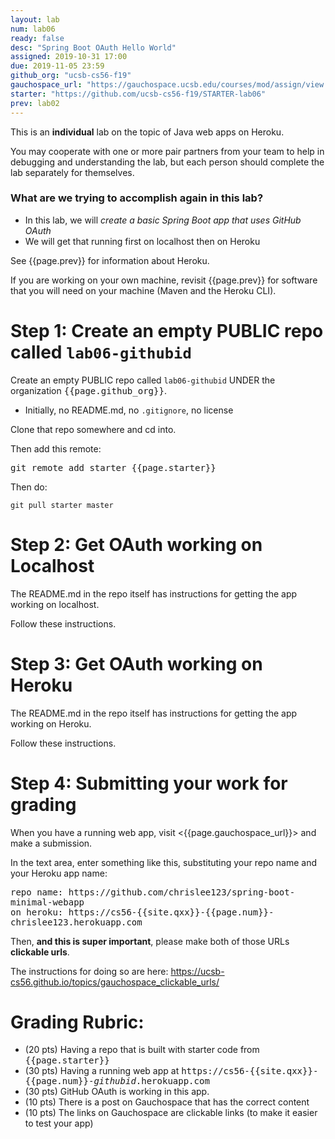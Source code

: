 ```yaml
---
layout: lab
num: lab06
ready: false
desc: "Spring Boot OAuth Hello World"
assigned: 2019-10-31 17:00
due: 2019-11-05 23:59
github_org: "ucsb-cs56-f19"
gauchospace_url: "https://gauchospace.ucsb.edu/courses/mod/assign/view.php?id=TBD"
starter: "https://github.com/ucsb-cs56-f19/STARTER-lab06"
prev: lab02
---
```


<div style="display:none" >
Look here for formatted version: http://ucsb-cs56.github.io/f19/lab/lab06
</div>

This is an **individual** lab on the topic of Java web apps on Heroku.

You may cooperate with one or more pair partners from your team to help in debugging and understanding the lab, but each person should complete the lab separately for themselves.


### What are we trying to accomplish again in this lab?

-   In this lab, we will <em>create a basic Spring Boot app that uses GitHub OAuth</em>
-   We will get that running first on localhost then on Heroku

See {{page.prev}} for information about Heroku.

If you are working on your own machine, revisit {{page.prev}} for software that you will need on your machine (Maven and the Heroku CLI).


# Step 1: Create an empty PUBLIC repo called `lab06-githubid`

Create an empty PUBLIC repo called `lab06-githubid` UNDER the organization <tt>{{page.github_org}}</tt>.
* Initially, no README.md, no `.gitignore`, no license

Clone that repo somewhere and cd into.

Then add this remote:


<tt>git remote add starter {{page.starter}}</tt>

Then do:

```
git pull starter master
```

# Step 2: Get OAuth working on Localhost

The README.md in the repo itself has instructions for getting the app working on localhost.

Follow these instructions.

# Step 3: Get OAuth working on Heroku

The README.md in the repo itself has instructions for getting the app working on Heroku.

Follow these instructions.


# Step 4: Submitting your work for grading

When you have a running web app, visit <{{page.gauchospace_url}}> and make a submission.

In the text area, enter something like this, substituting your repo name and your Heroku app name:

<div style="font-family:monospace;">
repo name: https://github.com/chrislee123/spring-boot-minimal-webapp<br>
on heroku: https://cs56-{{site.qxx}}-{{page.num}}-chrislee123.herokuapp.com<br>
</div>

Then, **and this is super important**, please make both of those URLs **clickable urls**.

The instructions for doing so are here: <https://ucsb-cs56.github.io/topics/gauchospace_clickable_urls/>


# Grading Rubric:

* (20 pts) Having a repo that is built with starter code from <tt>{{page.starter}}</tt>
* (30 pts) Having a running web app at <tt>https://cs56-{{site.qxx}}-{{page.num}}-<i>githubid</i>.herokuapp.com</tt>
* (30 pts) GitHub OAuth is working in this app.
* (10 pts) There is a post on Gauchospace that has the correct content
* (10 pts) The links on Gauchospace are clickable links (to make it easier to test your app)





